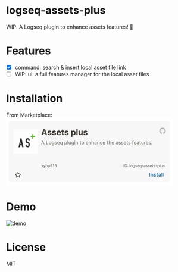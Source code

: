 # logseq-assets-plus

WIP: A Logseq plugin to enhance assets features! 🚀

# Features

- [x] command: search & insert local asset file link
- [ ] WIP: ui: a full features manager for the local asset files 

# Installation

From Marketplace:  
![img.png](img.png)

# Demo

![demo](./demo.gif)

# License

MIT
